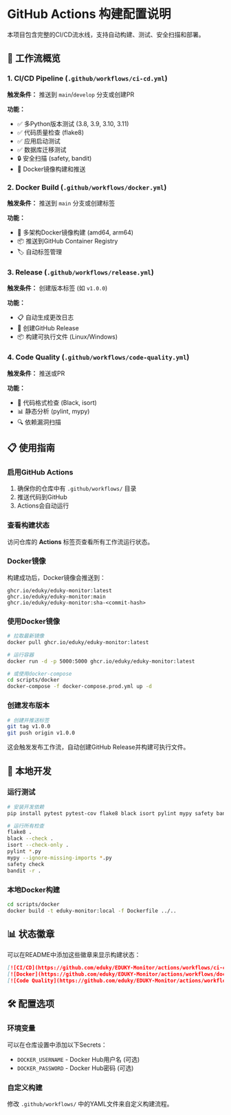 # GitHub Actions 构建配置说明

本项目包含完整的CI/CD流水线，支持自动构建、测试、安全扫描和部署。

## 🚀 工作流概览

### 1. CI/CD Pipeline (`.github/workflows/ci-cd.yml`)
**触发条件：** 推送到 `main`/`develop` 分支或创建PR

**功能：**
- ✅ 多Python版本测试 (3.8, 3.9, 3.10, 3.11)
- ✅ 代码质量检查 (flake8)
- ✅ 应用启动测试
- ✅ 数据库迁移测试
- 🔒 安全扫描 (safety, bandit)
- 🐳 Docker镜像构建和推送

### 2. Docker Build (`.github/workflows/docker.yml`)
**触发条件：** 推送到 `main` 分支或创建标签

**功能：**
- 🐳 多架构Docker镜像构建 (amd64, arm64)
- 📦 推送到GitHub Container Registry
- 🏷️ 自动标签管理

### 3. Release (`.github/workflows/release.yml`)
**触发条件：** 创建版本标签 (如 `v1.0.0`)

**功能：**
- 📋 自动生成更改日志
- 🎁 创建GitHub Release
- 📦 构建可执行文件 (Linux/Windows)

### 4. Code Quality (`.github/workflows/code-quality.yml`)
**触发条件：** 推送或PR

**功能：**
- 🎨 代码格式检查 (Black, isort)
- 📊 静态分析 (pylint, mypy)
- 🔍 依赖漏洞扫描

## 📋 使用指南

### 启用GitHub Actions
1. 确保你的仓库中有 `.github/workflows/` 目录
2. 推送代码到GitHub
3. Actions会自动运行

### 查看构建状态
访问仓库的 **Actions** 标签页查看所有工作流运行状态。

### Docker镜像
构建成功后，Docker镜像会推送到：
```
ghcr.io/eduky/eduky-monitor:latest
ghcr.io/eduky/eduky-monitor:main
ghcr.io/eduky/eduky-monitor:sha-<commit-hash>
```

### 使用Docker镜像
```bash
# 拉取最新镜像
docker pull ghcr.io/eduky/eduky-monitor:latest

# 运行容器
docker run -d -p 5000:5000 ghcr.io/eduky/eduky-monitor:latest

# 或使用docker-compose
cd scripts/docker
docker-compose -f docker-compose.prod.yml up -d
```

### 创建发布版本
```bash
# 创建并推送标签
git tag v1.0.0
git push origin v1.0.0
```

这会触发发布工作流，自动创建GitHub Release并构建可执行文件。

## 🔧 本地开发

### 运行测试
```bash
# 安装开发依赖
pip install pytest pytest-cov flake8 black isort pylint mypy safety bandit

# 运行所有检查
flake8 .
black --check .
isort --check-only .
pylint *.py
mypy --ignore-missing-imports *.py
safety check
bandit -r .
```

### 本地Docker构建
```bash
cd scripts/docker
docker build -t eduky-monitor:local -f Dockerfile ../..
```

## 📊 状态徽章

可以在README中添加这些徽章来显示构建状态：

```markdown
[![CI/CD](https://github.com/eduky/EDUKY-Monitor/actions/workflows/ci-cd.yml/badge.svg)](https://github.com/eduky/EDUKY-Monitor/actions/workflows/ci-cd.yml)
[![Docker](https://github.com/eduky/EDUKY-Monitor/actions/workflows/docker.yml/badge.svg)](https://github.com/eduky/EDUKY-Monitor/actions/workflows/docker.yml)
[![Code Quality](https://github.com/eduky/EDUKY-Monitor/actions/workflows/code-quality.yml/badge.svg)](https://github.com/eduky/EDUKY-Monitor/actions/workflows/code-quality.yml)
```

## 🛠️ 配置选项

### 环境变量
可以在仓库设置中添加以下Secrets：
- `DOCKER_USERNAME` - Docker Hub用户名 (可选)
- `DOCKER_PASSWORD` - Docker Hub密码 (可选)

### 自定义构建
修改 `.github/workflows/` 中的YAML文件来自定义构建流程。